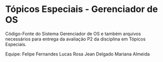 # Tópicos Especiais - Gerenciador de OS
Código-Fonte do Sistema Gerenciador de OS e também arquivos necessários para entrega da avaliação P2 da disciplina em Tópicos Especiais.

Equipe:
Felipe Fernandes
Lucas Rosa
Jean Delgado
Mariana Almeida

